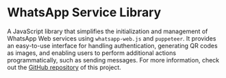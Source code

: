  
 # WhatsApp Service Library



A JavaScript library that simplifies the initialization and management of WhatsApp Web services using `whatsapp-web.js` and `puppeteer`. It provides an easy-to-use interface for handling authentication, generating QR codes as images, and enabling users to perform additional actions programmatically, such as sending messages.
For more information, check out the [GitHub repository](https://github.com/fralch/whatsapp-connect) of this project.
